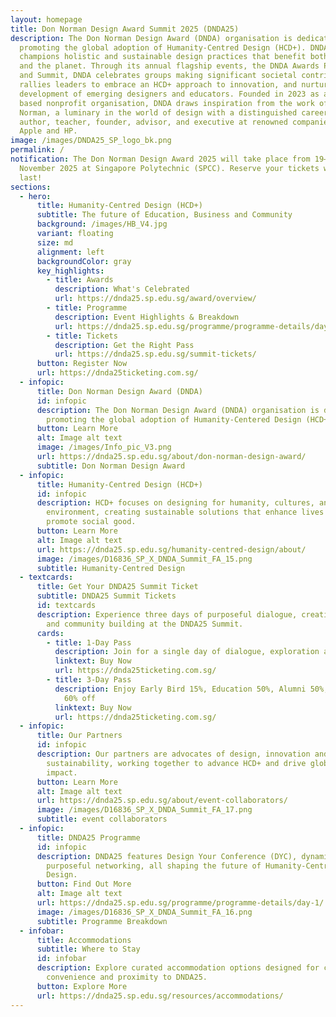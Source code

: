 ```yaml
---
layout: homepage
title: Don Norman Design Award Summit 2025 (DNDA25)
description: The Don Norman Design Award (DNDA) organisation is dedicated to
  promoting the global adoption of Humanity-Centred Design (HCD+). DNDA
  champions holistic and sustainable design practices that benefit both society
  and the planet. Through its annual flagship events, the DNDA Awards Program
  and Summit, DNDA celebrates groups making significant societal contributions,
  rallies leaders to embrace an HCD+ approach to innovation, and nurtures the
  development of emerging designers and educators. Founded in 2023 as a U.S.
  based nonprofit organisation, DNDA draws inspiration from the work of Don
  Norman, a luminary in the world of design with a distinguished career as an
  author, teacher, founder, advisor, and executive at renowned companies such as
  Apple and HP.
image: /images/DNDA25_SP_logo_bk.png
permalink: /
notification: The Don Norman Design Award 2025 will take place from 19–21
  November 2025 at Singapore Polytechnic (SPCC). Reserve your tickets while they
  last!
sections:
  - hero:
      title: Humanity-Centred Design (HCD+)
      subtitle: The future of Education, Business and Community
      background: /images/HB_V4.jpg
      variant: floating
      size: md
      alignment: left
      backgroundColor: gray
      key_highlights:
        - title: Awards
          description: What's Celebrated
          url: https://dnda25.sp.edu.sg/award/overview/
        - title: Programme
          description: Event Highlights & Breakdown
          url: https://dnda25.sp.edu.sg/programme/programme-details/day-1/
        - title: Tickets
          description: Get the Right Pass
          url: https://dnda25.sp.edu.sg/summit-tickets/
      button: Register Now
      url: https://dnda25ticketing.com.sg/
  - infopic:
      title: Don Norman Design Award (DNDA)
      id: infopic
      description: The Don Norman Design Award (DNDA) organisation is dedicated to
        promoting the global adoption of Humanity-Centered Design (HCD+).
      button: Learn More
      alt: Image alt text
      image: /images/Info_pic_V3.png
      url: https://dnda25.sp.edu.sg/about/don-norman-design-award/
      subtitle: Don Norman Design Award
  - infopic:
      title: Humanity-Centred Design (HCD+)
      id: infopic
      description: HCD+ focuses on designing for humanity, cultures, and the
        environment, creating sustainable solutions that enhance lives and
        promote social good.
      button: Learn More
      alt: Image alt text
      url: https://dnda25.sp.edu.sg/humanity-centred-design/about/
      image: /images/D16836_SP_X_DNDA_Summit_FA_15.png
      subtitle: Humanity-Centred Design
  - textcards:
      title: Get Your DNDA25 Summit Ticket
      subtitle: DNDA25 Summit Tickets
      id: textcards
      description: Experience three days of purposeful dialogue, creative exploration
        and community building at the DNDA25 Summit.
      cards:
        - title: 1-Day Pass
          description: Join for a single day of dialogue, exploration and community
          linktext: Buy Now
          url: https://dnda25ticketing.com.sg/
        - title: 3-Day Pass
          description: Enjoy Early Bird 15%, Education 50%, Alumni 50%, Designer/Architect
            60% off
          linktext: Buy Now
          url: https://dnda25ticketing.com.sg/
  - infopic:
      title: Our Partners
      id: infopic
      description: Our partners are advocates of design, innovation and
        sustainability, working together to advance HCD+ and drive global
        impact.
      button: Learn More
      alt: Image alt text
      url: https://dnda25.sp.edu.sg/about/event-collaborators/
      image: /images/D16836_SP_X_DNDA_Summit_FA_17.png
      subtitle: event collaborators
  - infopic:
      title: DNDA25 Programme
      id: infopic
      description: DNDA25 features Design Your Conference (DYC), dynamic panels and
        purposeful networking, all shaping the future of Humanity-Centred
        Design.
      button: Find Out More
      alt: Image alt text
      url: https://dnda25.sp.edu.sg/programme/programme-details/day-1/
      image: /images/D16836_SP_X_DNDA_Summit_FA_16.png
      subtitle: Programme Breakdown
  - infobar:
      title: Accommodations
      subtitle: Where to Stay
      id: infobar
      description: Explore curated accommodation options designed for comfort,
        convenience and proximity to DNDA25.
      button: Explore More
      url: https://dnda25.sp.edu.sg/resources/accommodations/
---
```

